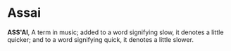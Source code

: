 # Assai

**ASS'AI**, A term in music; added to a word signifying slow, it denotes a little quicker; and to a word signifying quick, it denotes a little slower.